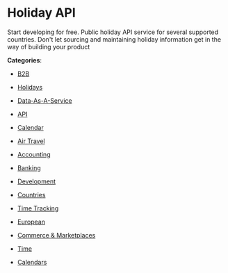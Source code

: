 # Holiday API


Start developing for free. Public holiday API service for several supported countries.  Don't let sourcing and maintaining holiday information get in the way of building your product



**Categories**:

- [B2B](https://github.com/apis-list/apis-list#b2b)

- [Holidays](https://github.com/apis-list/apis-list#holidays)

- [Data-As-A-Service](https://github.com/apis-list/apis-list#data-as-a-service)

- [API](https://github.com/apis-list/apis-list#api)

- [Calendar](https://github.com/apis-list/apis-list#calendar)

- [Air Travel](https://github.com/apis-list/apis-list#air-travel)

- [Accounting](https://github.com/apis-list/apis-list#accounting)

- [Banking](https://github.com/apis-list/apis-list#banking)

- [Development](https://github.com/apis-list/apis-list#development)

- [Countries](https://github.com/apis-list/apis-list#countries)

- [Time Tracking](https://github.com/apis-list/apis-list#time-tracking)

- [European](https://github.com/apis-list/apis-list#european)

- [Commerce & Marketplaces](https://github.com/apis-list/apis-list#commerce-and-marketplaces)

- [Time](https://github.com/apis-list/apis-list#time)

- [Calendars](https://github.com/apis-list/apis-list#calendars)



